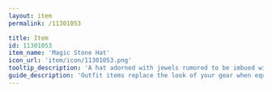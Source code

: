 ```yaml
---
layout: item
permalink: /11301053

title: Item
id: 11301053
item_name: 'Magic Stone Hat'
icon_url: 'item/icon/11301053.png'
tooltip_description: 'A hat adorned with jewels rumored to be imbued with magic.'
guide_description: 'Outfit items replace the look of your gear when equipped.'
---
```

